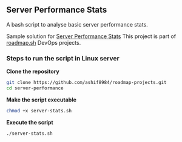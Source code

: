 


## Server Performance Stats
A bash script to analyse basic server performance stats.

Sample solution for [Server Performance Stats](https://roadmap.sh/projects/server-stats)
This project is part of [roadmap.sh](https://roadmap.sh/projects) DevOps projects.

### Steps to run the script in Linux server


**Clone the repository**

```sh
git clone https://github.com/ashif8984/roadmap-projects.git
cd server-performance
```


**Make the script executable**

```sh
chmod +x server-stats.sh
```

**Execute the script**

```sh
./server-stats.sh
```


